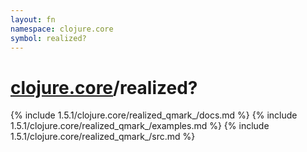 ```yaml
---
layout: fn
namespace: clojure.core
symbol: realized?
---
```


# [clojure.core](../)/realized?

{% include 1.5.1/clojure.core/realized_qmark_/docs.md %}
{% include 1.5.1/clojure.core/realized_qmark_/examples.md %}
{% include 1.5.1/clojure.core/realized_qmark_/src.md %}

